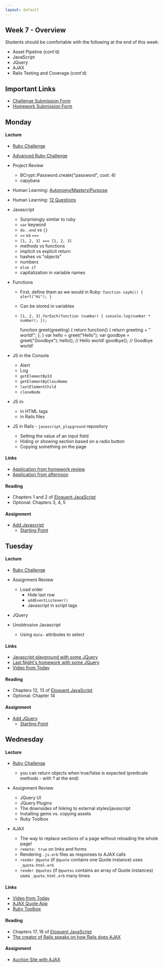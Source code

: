 ```yaml
---
layout: default
---
```


## Week 7 - Overview

Students should be comfortable with the following at the end of this week:

* Asset Pipeline (cont'd)
* JavaScript
* JQuery
* AJAX
* Rails Testing and Coverage (cont'd)

## Important Links

* [Challenge Submission Form](http://goo.gl/forms/fpcxQCtEqs)
* [Homework Submission Form](https://docs.google.com/forms/d/1lddv00AYx4z9ugJBYv1v2RG_JuMUpWEYPYjQGdCVdgQ/viewform?c=0&w=1)


## Monday

#### Lecture

* [Ruby Challenge](https://github.com/masonfmatthews/rails_assignments/blob/master/challenges/double_loop_challenge.rb)
* [Advanced Ruby Challenge](https://github.com/masonfmatthews/rails_assignments/blob/master/challenges/primes_challenge.rb)
* Project Review
  * BCrypt::Password.create("password", cost: 4)
  * capybara

* Human Learning: [Autonomy/Mastery/Purpose](https://www.youtube.com/watch?v=u6XAPnuFjJc)
* Human Learning: [12 Questions](w7-1/12questions.pdf)

* Javascript
  * Surprisingly similar to ruby
  * `var` keyword
  * `do..end` vs `{}`
  * `==` vs `===`
  * `[1, 2, 3] === [1, 2, 3]`
  * methods vs functions
  * implicit vs explicit return
  * hashes vs "objects"
  * numbers
  * `else if`
  * capitalization in variable names

* Functions
  * First, define them as we would in Ruby: `function sayHi() { alert("Hi"); }`
  * Can be stored in variables
  * `[1, 2, 3].forEach(function (number) { console.log(number * number); });`

    function greet(greeting) {
      return function() {
        return greeting + " world!";
      };
    }
    var hello = greet("Hello");
    var goodbye = greet("Goodbye");
    hello(); // Hello world!
    goodbye(); // Goodbye world!

* JS in the Console
  * Alert
  * Log
  * `getElementById`
  * `getElementByClassName`
  * `lastElementChild`
  * `cloneNode`
* JS in:
  * in HTML tags
  * in Rails files
* JS in Rails - `javascript_playground` repository
  * Setting the value of an input field
  * Hiding or showing section based on a radio button
  * Copying something on the page

#### Links

* [Application from homework review](https://github.com/tiyd-rails-2015-01/online_voting_example)
* [Application from afternoon](https://github.com/tiyd-rails-2015-01/javascript_playground)

#### Reading

* Chapters 1 and 2 of [Eloquent JavaScript](http://eloquentjavascript.net/)
* Optional: Chapters 3, 4, 5

#### Assignment

* [Add Javascript](https://github.com/tiyd-rails-2015-01/add_javascript)
  * [Starting Point](https://github.com/tiyd-rails-2015-01/coursyl)


## Tuesday

#### Lecture

* [Ruby Challenge](https://github.com/masonfmatthews/rails_assignments/blob/master/challenges/array_and_hash_challenge.rb)
* Assignment Review
  * Load order
    * Hide last row
    * `addEventListener()`
    * Javascript in script tags

* JQuery
* Unobtrusive Javascript
  * Using `data-` attributes to select

#### Links

* [Javascript playground with some JQuery](https://github.com/tiyd-rails-2015-01/javascript_playground)
* [Last Night's homework with some JQuery](https://github.com/tiyd-rails-2015-01/coursyl_with_some_jquery)
* [Video from Today](http://youtu.be/DeoxHlqCowc)

#### Reading

* Chapters 12, 13 of [Eloquent JavaScript](http://eloquentjavascript.net/)
* Optional: Chapter 14

#### Assignment

* [Add JQuery](https://github.com/tiyd-rails-2015-01/add_jquery)
  * [Starting Point](https://github.com/tiyd-rails-2015-01/coursyl_with_some_jquery)


## Wednesday

#### Lecture

* [Ruby Challenge](https://github.com/masonfmatthews/rails_assignments/blob/master/challenges/string_palindrome_challenge.rb)
  * you can return objects when true/false is expected (predicate methods - with ? at the end)

* Assignment Review
  * JQuery UI
  * JQuery Plugins
  * The downsides of linking to external styles/javascript
  * Installing gems vs. copying assets
  * Ruby Toolbox

* AJAX
  * The way to replace sections of a page without reloading the whole page!
  * `remote: true` on links and forms
  * Rendering `.js.erb` files as responses to AJAX calls
  * `render @quote` (if `@quote` contains one Quote instance) uses `_quote.html.erb`
  * `render @quotes` (if `@quotes` contains an array of Quote instances) uses `_quote.html.erb` many times

#### Links

* [Video from Today](http://youtu.be/OLLb_ZVU_ow)
* [AJAX Quote App](https://github.com/tiyd-rails-2015-01/example_ajax)
* [Ruby Toolbox](https://www.ruby-toolbox.com)

#### Reading

* Chapters 17, 18 of [Eloquent JavaScript](http://eloquentjavascript.net/)
* [The creator of Rails speaks on how Rails does AJAX](https://signalvnoise.com/posts/3697-server-generated-javascript-responses)

#### Assignment

* [Auction Site with AJAX](https://github.com/tiyd-rails-2015-01/auction_ajax)


<!--

## Thursday

#### Lecture

* [Repeat Ruby Challenge](https://github.com/masonfmatthews/rails_assignments/blob/master/challenges/enumerable_challenge.rb)
* [New Ruby Challenge](https://github.com/masonfmatthews/rails_assignments/blob/master/challenges/optional_parameters_challenge.rb)

* Assignment Review

* Human Learning: Technical Debt
  * Rebuilding!  Software development is a "wicked" problem

* Capybara (lecture by Thomas and Chris)
* Coverage (simplecov)
* Indices
* [SimpleForm](https://github.com/plataformatec/simple_form)

## Weekend Assignment - As Pairs

[Todo List](https://github.com/tiyd-rails-2015-01/auction_ajax)



<!--
Still haven't done:
* Paperclip ; Amazon S3 ; SimpleForm
* [SimpleForm](https://github.com/plataformatec/simple_form)

* Devise?


* [Other ruby frameworks](https://blog.engineyard.com/2015/life-beyond-rails-brief-look-alternate-web-frameworks-ruby)

* [Which IDE do Rubyists use?](http://www.sitepoint.com/ides-rubyists-use/?utm_source=rubyweekly&utm_medium=email)

* [Merging Apps and Heroku Deployments](https://github.com/masonfmatthews/rails_assignments/tree/master/assignments/heroku_deployments) - AS PAIRS

* [Student Awards](https://github.com/masonfmatthews/rails_assignments/tree/master/assignments/student_awards)

* [Rails Testing and Coverage](https://github.com/masonfmatthews/rails_assignments/tree/master/assignments/rails_testing_and_coverage)

* http://mislav.uniqpath.com/poignant-guide/

* Polymorphism?
* Single Table Inheritance?
* "Refactoring"

* scoped associations
<!--
class Item < ActiveRecord::Base
  has_many :orders do
    def for_user(user_id)
      where(user_id: user_id)
    end
  end
end

Item.first.orders.for_user(current_user)

* How to Google
* Multi-tenancy discussion
* Class variables - DON'T
* Trying to change an array in an outer scope inside a called function.
-->
